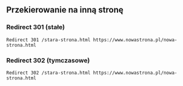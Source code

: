 ## Przekierowanie na inną stronę
### Redirect 301 (stałe)
```
Redirect 301 /stara-strona.html https://www.nowastrona.pl/nowa-strona.html
```

### Redirect 302 (tymczasowe)
```
Redirect 302 /stara-strona.html https://www.nowastrona.pl/nowa-strona.html
```
